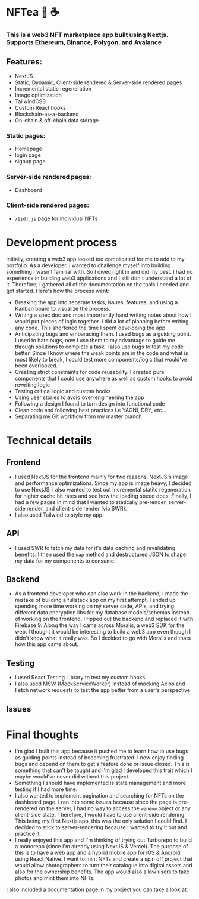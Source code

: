 # NFTea 🐸 ☕

### This is a web3 NFT marketplace app built using Nextjs. Supports Ethereum, Binance, Polygon, and Avalance

## Features:

- NextJS
- Static, Dynamic, Client-side rendered & Server-side rendered pages
- Incremental static regeneration
- Image optimization
- TailwindCSS
- Custom React hooks
- Blockchain-as-a-backend
- On-chain & off-chain data storage

### Static pages:
- Homepage
- login page
- signup page

### Server-side rendered pages:
- Dashboard

### Client-side rendered pages:
- `/[id].js` page for individual NFTs


# Development process

Initially, creating a web3 app looked too complicated for me to add to my portfolio. As a developer, I wanted to challenge myself into building something I wasn't familiar with. So I dived right in and did my best. I had no experience in building web3 applications and I still don't understand a lot of it. Therefore, I gathered all of the documentation on the tools I needed and got started. Here's how the process went: 
- Breaking the app into separate tasks, issues, features, and using a Kanban board to visualize the process. 
- Writing a spec doc and most importantly hand writing notes about how I would put pieces of logic together. I did a lot of planning before writing any code. This shortened the time I spent developing the app.
- Anticipating bugs and embaracing them. I used bugs as a guiding point. I used to hate bugs, now I use them to my advantage to guide me through solutions to complete a task. I also use bugs to test my code better. Since I know where the weak points are in the code and what is most likely to break, I could test more components/logic that would've been overlooked.
- Creating strict constraints for code reusability. I created pure components that I could use anywhere as well as custom hooks to avoid rewriting logic
- Testing critical logic and custom hooks
- Using user stories to avoid over-engineering the app
- Following a design I found to turn design into functional code
- Clean code and following best practices i.e YAGNI, DRY, etc...
- Separating my Git workflow from my master branch


# Technical details

## Frontend
- I used NextJS for the frontend mainly for two reasons. NextJS's image and performance optimizations. Since my app is image heavy, I decided to use NextJS. I also wanted to test out Incremental statitc regeneration for higher cache hit rates and see how the loading speed does. Finally, I had a few pages in mind that I wanted to statically pre-render, server-side render, and client-side render (via SWR).
- I also used Tailwind to style my app. 

## API
- I used SWR to fetch my data for it's data caching and revalidating benefits. I then used the `map` method and destructured JSON to shape my data for my components to consume. 

## Backend
- As a frontend developer who can also work in the backend, I made the mistake of building a fullstack app on my first attempt. I ended up spending more time working on my server code, APIs, and trying different data encryption libs for my database models/schemas instead of working on the frontend. I ripped out the backend and replaced it with Firebase 9. Along the way I came across Moralis, a web3 SDK for the web. I thought it would be interesting to build a web3 app even though I didn't know what it really was. So I decided to go with Moralis and thats how this app came about.

## Testing
- I used React Testing Library to test my custom hooks. 
- I also used MSW (MockServiceWorker) instead of mocking Axios and Fetch network requests to test the app better from a user's perspective

## Issues



# Final thoughts
- I'm glad I built this app because it pushed me to learn how to use bugs as guiding points instead of becoming frustrated. I now enjoy finding bugs and depend on them to get a feature done or issue closed. This is something that can't be taught and I'm glad I developed this trait which I maybe would've never did without this project.
- Something I should have implemented is state management and more testing if I had more time. 
- I also wanted to implement pagination and searching for NFTs on the dashboard page. I ran into some issues because since the page is pre-rendered on the server, I had no way to access the `window` object or any client-side state. Therefore, I would have to use client-side rendering. This being my first Nextjs app, this was the only solution I could find. I decided to stick to server-rendering because I wanted to try it out and practice it. 
- I really enjoyed this app and I'm thinking of trying out Turborepo to build a monorepo (since I'm already using NextJS & Vercel). The purpose of this is to have a web app and a hybrid mobile app for iOS & Android using React Native. I want to mint NFTs and create a spin off project that would allow photographers to turn their catalogue into digital assets and also for the ownership benefits. The app would also allow users to take photos and mint them into NFTs. 

I also included a documentation page in my project you can take a look at.